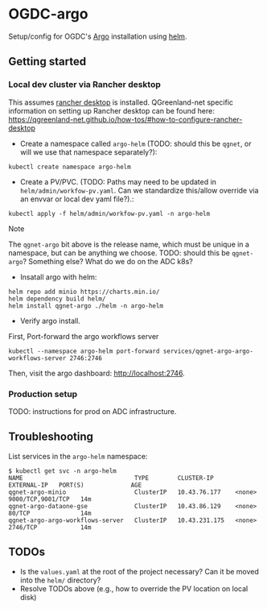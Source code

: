 # OGDC-argo

Setup/config for OGDC's [Argo](https://argoproj.github.io/) installation using
[helm](https://helm.sh/).


## Getting started

### Local dev cluster via Rancher desktop

This assumes [rancher desktop](https://rancherdesktop.io/) is
installed. QGreenland-net specific information on setting up Rancher desktop can
be found here:
<https://qgreenland-net.github.io/how-tos/#how-to-configure-rancher-desktop>

* Create a namespace called `argo-helm` (TODO: should this be `qgnet`, or will we use that namespace separately?):

```
kubectl create namespace argo-helm
```

* Create a PV/PVC. (TODO: Paths may need to be updated in
  `helm/admin/workfow-pv.yaml`. Can we standardize this/allow override via an
  envvar or local dev yaml file?).:

```
kubectl apply -f helm/admin/workfow-pv.yaml -n argo-helm
```

> [!NOTE]
> The `qgnet-argo` bit above is the release name, which must be unique in a
> namespace, but can be anything we choose. TODO: should this be `qgnet-argo`?
> Something else? What do we do on the ADC k8s?

* Insatall argo with helm:

```
helm repo add minio https://charts.min.io/
helm dependency build helm/
helm install qgnet-argo ./helm -n argo-helm
```

* Verify argo install.

First, Port-forward the argo workflows server

```
kubectl --namespace argo-helm port-forward services/qgnet-argo-argo-workflows-server 2746:2746
```

Then, visit the argo dashboard: <http://localhost:2746>.


### Production setup

TODO: instructions for prod on ADC infrastructure.


## Troubleshooting

List services in the `argo-helm` namespace:

```
$ kubectl get svc -n argo-helm
NAME                               TYPE        CLUSTER-IP      EXTERNAL-IP   PORT(S)             AGE
qgnet-argo-minio                   ClusterIP   10.43.76.177    <none>        9000/TCP,9001/TCP   14m
qgnet-argo-dataone-gse             ClusterIP   10.43.86.129    <none>        80/TCP              14m
qgnet-argo-argo-workflows-server   ClusterIP   10.43.231.175   <none>        2746/TCP            14m
```


## TODOs

* Is the `values.yaml` at the root of the project necessary? Can it be moved into the `helm/` directory?
* Resolve TODOs above (e.g., how to override the PV location on local disk)
